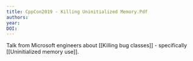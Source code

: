 ```yaml
---
title: CppCon2019 - Killing Uninitialized Memory.Pdf
authors: 
year: 
DOI: 
---
```


Talk from Microsoft engineers about [[Killing bug classes]] - specifically [[Uninitialized memory use]].